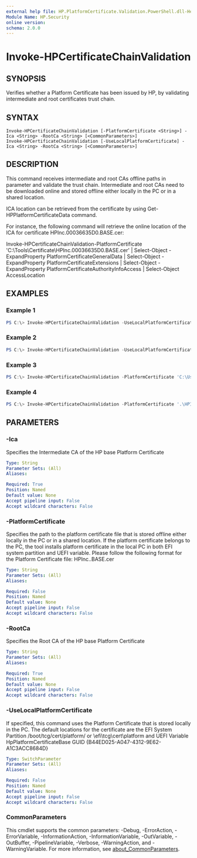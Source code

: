 ```yaml
---
external help file: HP.PlatformCertificate.Validation.PowerShell.dll-Help.xml
Module Name: HP.Security
online version:
schema: 2.0.0
---
```


# Invoke-HPCertificateChainValidation

## SYNOPSIS
Verifies whether a Platform Certificate has been issued by HP, by validating intermediate and root certificates trust chain.

## SYNTAX

```
Invoke-HPCertificateChainValidation [-PlatformCertificate <String>] -Ica <String> -RootCa <String> [<CommonParameters>]
Invoke-HPCertificateChainValidation [-UseLocalPlatformCertificate] -Ica <String> -RootCa <String> [<CommonParameters>]
```

## DESCRIPTION
This command receives intermediate and root CAs offline paths in parameter and validate the trust chain. Intermediate and root CAs need to be downloaded online and stored offline either locally in the PC or in a shared location.

ICA location can be retrieved from the certificate by using Get-HPPlatformCertificateData command.

For instance, the following command will retrieve the online location of the ICA for certificate HPInc.00036635D0.BASE.cer:

Invoke-HPCertificateChainValidation-PlatformCertificate 'C:\Tools\Certificate\HPInc.00036635D0.BASE.cer' | Select-Object -ExpandProperty PlatformCertificateGeneralData | Select-Object -ExpandProperty PlatformCertificateExtensions | Select-Object -ExpandProperty PlatformCertificateAuthorityInfoAccess | Select-Object AccessLocation

## EXAMPLES

### Example 1
```powershell
PS C:\> Invoke-HPCertificateChainValidation -UseLocalPlatformCertificate -Ica C:\Users\Tools\Test\ica-2024.cer" -RootCa "C:\Users\Tools\Test\hp_ps1.cer"
```
### Example 2
```powershell
PS C:\> Invoke-HPCertificateChainValidation -UseLocalPlatformCertificate -Ica 'C:\Users\Tools\Test\ica-2024.cer' -RootCa 'C:\Users\Tools\Test\hp_ps1.cer'
```

### Example 3
```powershell
PS C:\> Invoke-HPCertificateChainValidation -PlatformCertificate 'C:\Users\Tools\Test\ HPInc.00036635D0.BASE.cer' -Ica 'C:\Users\Tools\Test\ica-2024.cer' -RootCa 'C:\Users\Tools\Test\hp_ps1.cer'
```

### Example 4
```powershell
PS C:\> Invoke-HPCertificateChainValidation -PlatformCertificate '.\HPInc.00036635D0.BASE.cer' -Ica '.\ica-2024.cer' -RootCa '.\hp_ps1.cer' | ConvertTo-Json -Depth 8
```
## PARAMETERS

### -Ica
Specifies the Intermediate CA of the HP base Platform Certificate

```yaml
Type: String
Parameter Sets: (All)
Aliases:

Required: True
Position: Named
Default value: None
Accept pipeline input: False
Accept wildcard characters: False
```

### -PlatformCertificate
Specifies the path to the platform certificate file that is stored offline either locally in the PC or in a shared location. If the platform certificate belongs to the PC, the tool installs platform certificate in the local PC in both EFI system partition and UEFI variable. Please follow the following format for the Platform Certificate file: HPInc.<serial number>.BASE.cer

```yaml
Type: String
Parameter Sets: (All)
Aliases:

Required: False
Position: Named
Default value: None
Accept pipeline input: False
Accept wildcard characters: False
```

### -RootCa
Specifies the Root CA of the HP base Platform Certificate

```yaml
Type: String
Parameter Sets: (All)
Aliases:

Required: True
Position: Named
Default value: None
Accept pipeline input: False
Accept wildcard characters: False
```

### -UseLocalPlatformCertificate
If specified, this command uses the Platform Certificate that is stored locally in the PC. The default locations for the certificate are the EFI System Partition /boot/tcg/cert/platform/ or \efi\tcg\cert\platform and UEFI Variable HpPlatformCertificateBase GUID {B44ED025-A047-4312-9E62-A1C3ACC8684D}

```yaml
Type: SwitchParameter
Parameter Sets: (All)
Aliases:

Required: False
Position: Named
Default value: None
Accept pipeline input: False
Accept wildcard characters: False
```


### CommonParameters
This cmdlet supports the common parameters: -Debug, -ErrorAction, -ErrorVariable, -InformationAction, -InformationVariable, -OutVariable, -OutBuffer, -PipelineVariable, -Verbose, -WarningAction, and -WarningVariable. For more information, see [about_CommonParameters](http://go.microsoft.com/fwlink/?LinkID=113216).
